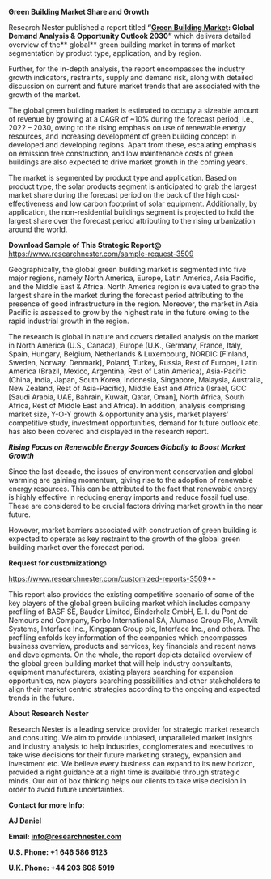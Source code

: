 ﻿<a name="_hlk82029498"></a>**Green Building Market <a name="_hlk82029729"></a>Share and Growth**

Research Nester published a report titled **“[Green Building Market](https://www.researchnester.com/reports/green-building-market/3509): Global Demand Analysis & Opportunity Outlook 2030”** which delivers detailed overview of the** global** green building market in terms of market segmentation by product type, application, and by region.

Further, for the in-depth analysis, the report encompasses the industry growth indicators, restraints, supply and demand risk, along with detailed discussion on current and future market trends that are associated with the growth of the market.

The global green building market is estimated to occupy a sizeable amount of revenue by growing at a CAGR of ~10% during the forecast period, i.e., 2022 – 2030, owing to the rising emphasis on use of renewable energy resources, and increasing development of green building concept in developed and developing regions. Apart from these, escalating emphasis on emission free construction, and low maintenance costs of green buildings are also expected to drive market growth in the coming years.

The market is segmented by product type and application. Based on product type, the solar products segment is anticipated to grab the largest market share during the forecast period on the back of the high cost-effectiveness and low carbon footprint of solar equipment. Additionally, by application, the non-residential buildings segment is projected to hold the largest share over the forecast period attributing to the rising urbanization around the world.

**Download Sample of This Strategic Report@** <https://www.researchnester.com/sample-request-3509> 

Geographically, the global green building market is segmented into five major regions, namely North America, Europe, Latin America, Asia Pacific, and the Middle East & Africa. North America region is evaluated to grab the largest share in the market during the forecast period attributing to the presence of good infrastructure in the region. Moreover, the market in Asia Pacific is assessed to grow by the highest rate in the future owing to the rapid industrial growth in the region. 

The research is global in nature and covers detailed analysis on the market in North America (U.S., Canada), Europe (U.K., Germany, France, Italy, Spain, Hungary, Belgium, Netherlands & Luxembourg, NORDIC [Finland, Sweden, Norway, Denmark], Poland, Turkey, Russia, Rest of Europe), Latin America (Brazil, Mexico, Argentina, Rest of Latin America), Asia-Pacific (China, India, Japan, South Korea, Indonesia, Singapore, Malaysia, Australia, New Zealand, Rest of Asia-Pacific), Middle East and Africa (Israel, GCC [Saudi Arabia, UAE, Bahrain, Kuwait, Qatar, Oman], North Africa, South Africa, Rest of Middle East and Africa). In addition, analysis comprising market size, Y-O-Y growth & opportunity analysis, market players’ competitive study, investment opportunities, demand for future outlook etc. has also been covered and displayed in the research report.

***Rising Focus on Renewable Energy Sources Globally to Boost Market Growth***

Since the last decade, the issues of environment conservation and global warming are gaining momentum, giving rise to the adoption of renewable energy resources. This can be attributed to the fact that renewable energy is highly effective in reducing energy imports and reduce fossil fuel use. These are considered to be crucial factors driving market growth in the near future.   

However, market barriers associated with construction of green building is expected to operate as key restraint to the growth of the global green building market over the forecast period.

**Request for customization@** 

<https://www.researchnester.com/customized-reports-3509>** 

This report also provides the existing competitive scenario of some of the key players of the global green building market which includes company profiling of BASF SE, Bauder Limited, Binderholz GmbH, E. I. du Pont de Nemours and Company, Forbo International SA, Alumasc Group Plc, Amvik Systems, Interface Inc., Kingspan Group plc, Interface Inc., and others. The profiling enfolds key information of the companies which encompasses business overview, products and services, key financials and recent news and developments. On the whole, the report depicts detailed overview of the global green building market that will help industry consultants, equipment manufacturers, existing players searching for expansion opportunities, new players searching possibilities and other stakeholders to align their market centric strategies according to the ongoing and expected trends in the future.      

**About Research Nester**

Research Nester is a leading service provider for strategic market research and consulting. We aim to provide unbiased, unparalleled market insights and industry analysis to help industries, conglomerates and executives to take wise decisions for their future marketing strategy, expansion and investment etc. We believe every business can expand to its new horizon, provided a right guidance at a right time is available through strategic minds. Our out of box thinking helps our clients to take wise decision in order to avoid future uncertainties.

**Contact for more Info:**

**AJ Daniel**

**Email: info@researchnester.com**

**U.S. Phone: +1 646 586 9123** 

**U.K. Phone: +44 203 608 5919**
